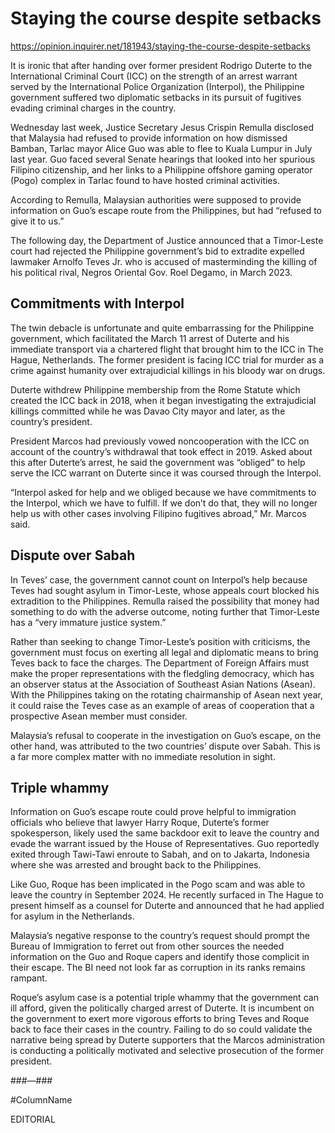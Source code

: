 # Staying the course despite setbacks

https://opinion.inquirer.net/181943/staying-the-course-despite-setbacks



It is ironic that after handing over former president Rodrigo Duterte to the International Criminal Court (ICC) on the strength of an arrest warrant served by the International Police Organization (Interpol), the Philippine government suffered two diplomatic setbacks in its pursuit of fugitives evading criminal charges in the country.

Wednesday last week, Justice Secretary Jesus Crispin Remulla disclosed that Malaysia had refused to provide information on how dismissed Bamban, Tarlac mayor Alice Guo was able to flee to Kuala Lumpur in July last year. Guo faced several Senate hearings that looked into her spurious Filipino citizenship, and her links to a Philippine offshore gaming operator (Pogo) complex in Tarlac found to have hosted criminal activities.

According to Remulla, Malaysian authorities were supposed to provide information on Guo’s escape route from the Philippines, but had “refused to give it to us.”

The following day, the Department of Justice announced that a Timor-Leste court had rejected the Philippine government’s bid to extradite expelled lawmaker Arnolfo Teves Jr. who is accused of masterminding the killing of his political rival, Negros Oriental Gov. Roel Degamo, in March 2023.



##  Commitments with Interpol



The twin debacle is unfortunate and quite embarrassing for the Philippine government, which facilitated the March 11 arrest of Duterte and his immediate transport via a chartered flight that brought him to the ICC in The Hague, Netherlands. The former president is facing ICC trial for murder as a crime against humanity over extrajudicial killings in his bloody war on drugs.

Duterte withdrew Philippine membership from the Rome Statute which created the ICC back in 2018, when it began investigating the extrajudicial killings committed while he was Davao City mayor and later, as the country’s president.

President Marcos had previously vowed noncooperation with the ICC on account of the country’s withdrawal that took effect in 2019. Asked about this after Duterte’s arrest, he said the government was “obliged” to help serve the ICC warrant on Duterte since it was coursed through the Interpol.

“Interpol asked for help and we obliged because we have commitments to the Interpol, which we have to fulfill. If we don’t do that, they will no longer help us with other cases involving Filipino fugitives abroad,” Mr. Marcos said.



##  Dispute over Sabah



In Teves’ case, the government cannot count on Interpol’s help because Teves had sought asylum in Timor-Leste, whose appeals court blocked his extradition to the Philippines. Remulla raised the possibility that money had something to do with the adverse outcome, noting further that Timor-Leste has a “very immature justice system.”

Rather than seeking to change Timor-Leste’s position with criticisms, the government must focus on exerting all legal and diplomatic means to bring Teves back to face the charges. The Department of Foreign Affairs must make the proper representations with the fledgling democracy, which has an observer status at the Association of Southeast Asian Nations (Asean). With the Philippines taking on the rotating chairmanship of Asean next year, it could raise the Teves case as an example of areas of cooperation that a prospective Asean member must consider.

Malaysia’s refusal to cooperate in the investigation on Guo’s escape, on the other hand, was attributed to the two countries’ dispute over Sabah. This is a far more complex matter with no immediate resolution in sight.



##  Triple whammy



Information on Guo’s escape route could prove helpful to immigration officials who believe that lawyer Harry Roque, Duterte’s former spokesperson, likely used the same backdoor exit to leave the country and evade the warrant issued by the House of Representatives. Guo reportedly exited through Tawi-Tawi enroute to Sabah, and on to Jakarta, Indonesia where she was arrested and brought back to the Philippines.

Like Guo, Roque has been implicated in the Pogo scam and was able to leave the country in September 2024. He recently surfaced in The Hague to present himself as a counsel for Duterte and announced that he had applied for asylum in the Netherlands.

Malaysia’s negative response to the country’s request should prompt the Bureau of Immigration to ferret out from other sources the needed information on the Guo and Roque capers and identify those complicit in their escape. The BI need not look far as corruption in its ranks remains rampant.

Roque’s asylum case is a potential triple whammy that the government can ill afford, given the politically charged arrest of Duterte. It is incumbent on the government to exert more vigorous efforts to bring Teves and Roque back to face their cases in the country. Failing to do so could validate the narrative being spread by Duterte supporters that the Marcos administration is conducting a politically motivated and selective prosecution of the former president.

###—###

#ColumnName

EDITORIAL